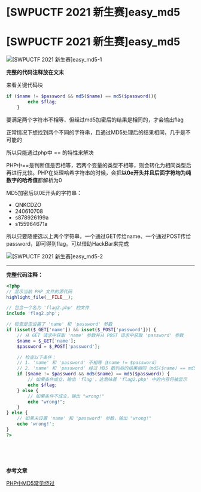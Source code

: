 # [SWPUCTF 2021 新生赛]easy_md5


# [SWPUCTF 2021 新生赛]easy_md5

![[SWPUCTF 2021 新生赛]easy_md5-1](https://pic.imgdb.cn/item/653672c3c458853aefdea9d2.jpg)

**完整的代码注释放在文末**

来看关键代码块

```php
if ($name != $password && md5($name) == md5($password)){
        echo $flag;
    } 
```

要满足两个字符串不相等、但经过md5加密后的结果是相同的，才会输出flag

正常情况下想找到两个不同的字符串，且通过MD5处理后的结果相同，几乎是不可能的

所以只能通过php中 == 的特性来解决

PHP中==是判断值是否相等，若两个变量的类型不相等，则会转化为相同类型后再进行比较。PHP在处理哈希字符串的时候，会把**以0e开头并且后面字符均为纯数字的哈希值**都解析为0

MD5加密后以0E开头的字符串：

- QNKCDZO
- 240610708
- s878926199a
- s155964671a

所以只要随便选以上两个字符串，一个通过GET传给name、一个通过POST传给password，即可得到flag。可以借助HackBar来完成

![[SWPUCTF 2021 新生赛]easy_md5-2](https://pic.imgdb.cn/item/653677f4c458853aeff6c626.jpg)



---
**完整代码注释：**

```php
<?php
// 显示当前 PHP 文件的源代码
highlight_file(__FILE__);

// 包含一个名为 'flag2.php' 的文件
include 'flag2.php';

// 检查是否设置了 'name' 和 'password' 参数
if (isset($_GET['name']) && isset($_POST['password'])) {
    // 从 GET 请求中获取 'name' 参数并从 POST 请求中获取 'password' 参数
    $name = $_GET['name'];
    $password = $_POST['password'];

    // 检查以下条件：
    // 1. 'name' 和 'password' 不相等（$name != $password）
    // 2. 'name' 和 'password' 经过 MD5 散列后的结果相同（md5($name) == md5($password)）
    if ($name != $password && md5($name) == md5($password)) {
        // 如果条件成立，输出 'flag'，这意味着 'flag2.php' 中的内容将被显示
        echo $flag;
    } else {
        // 如果条件不成立，输出 "wrong!"
        echo "wrong!";
    }
} else {
    // 如果未设置 'name' 和 'password' 参数，输出 "wrong!"
    echo 'wrong!';
}
?>
```

​	

​	

**参考文章**

[PHP中MD5常见绕过](https://blog.csdn.net/iczfy585/article/details/106081299)
